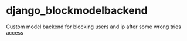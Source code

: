 # django_blockmodelbackend
Custom model backend for blocking users and ip after some wrong tries access
